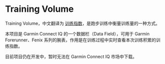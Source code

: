 # Training Volume

Training Volume，中文翻译为 [训练指数][rq-trainingvolume]，是跑步训练中衡量训练量的一种方式。

本项目是 Garmin Connect IQ 的一个数据栏（Data Field），可用于 Garmin Forerunner、Fenix 系列的腕表，作用是在训练过程中实时查看本次训练积累的训练指数。

目前项目仍在开发中，暂时无法在 Garmin Connect IQ 市场中下载。



[rq-trainingvolume]: https://www.runningquotient.cn/article/single/28